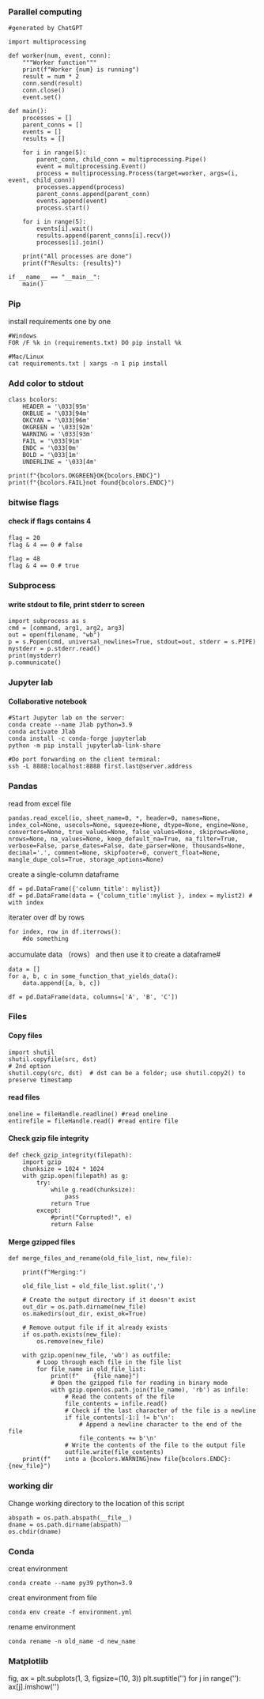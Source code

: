 ### Parallel computing
```
#generated by ChatGPT

import multiprocessing

def worker(num, event, conn):
    """Worker function"""
    print(f"Worker {num} is running")
    result = num * 2
    conn.send(result)
    conn.close()
    event.set()

def main():
    processes = []
    parent_conns = []
    events = []
    results = []

    for i in range(5):
        parent_conn, child_conn = multiprocessing.Pipe()
        event = multiprocessing.Event()
        process = multiprocessing.Process(target=worker, args=(i, event, child_conn))
        processes.append(process)
        parent_conns.append(parent_conn)
        events.append(event)
        process.start()

    for i in range(5):
        events[i].wait()
        results.append(parent_conns[i].recv())
        processes[i].join()

    print("All processes are done")
    print(f"Results: {results}")

if __name__ == "__main__":
    main()
```


### Pip
install requirements one by one
```
#Windows
FOR /F %k in (requirements.txt) DO pip install %k
```
```
#Mac/Linux
cat requirements.txt | xargs -n 1 pip install
```

### Add color to stdout
```
class bcolors:
    HEADER = '\033[95m'
    OKBLUE = '\033[94m'
    OKCYAN = '\033[96m'
    OKGREEN = '\033[92m'
    WARNING = '\033[93m'
    FAIL = '\033[91m'
    ENDC = '\033[0m'
    BOLD = '\033[1m'
    UNDERLINE = '\033[4m'

print(f"{bcolors.OKGREEN}OK{bcolors.ENDC}")
print(f"{bcolors.FAIL}not found{bcolors.ENDC}")
```
### bitwise flags
#### check if flags contains 4
```
flag = 20
flag & 4 == 0 # false

flag = 48
flag & 4 == 0 # true
```
### Subprocess
#### write stdout to file, print stderr to screen
```
import subprocess as s
cmd = [command, arg1, arg2, arg3]
out = open(filename, "wb")
p = s.Popen(cmd, universal_newlines=True, stdout=out, stderr = s.PIPE)
mystderr = p.stderr.read()
print(mystderr)
p.communicate()
```

### Jupyter lab
#### Collaborative notebook
```
#Start Jupyter lab on the server:
conda create --name Jlab python=3.9
conda activate Jlab
conda install -c conda-forge jupyterlab
python -m pip install jupyterlab-link-share

#Do port forwarding on the client terminal:
ssh -L 8888:localhost:8888 first.last@server.address
```
### Pandas
read from excel file
```
pandas.read_excel(io, sheet_name=0, *, header=0, names=None, index_col=None, usecols=None, squeeze=None, dtype=None, engine=None, converters=None, true_values=None, false_values=None, skiprows=None, nrows=None, na_values=None, keep_default_na=True, na_filter=True, verbose=False, parse_dates=False, date_parser=None, thousands=None, decimal='.', comment=None, skipfooter=0, convert_float=None, mangle_dupe_cols=True, storage_options=None)
```
create a single-column dataframe
```
df = pd.DataFrame({'column_title': mylist})
df = pd.DataFrame(data = {'column_title':mylist }, index = mylist2) # with index
```
iterater over df by rows
```
for index, row in df.iterrows():
    #do something
```
accumulate data （rows） and then use it to create a dataframe#
```
data = []
for a, b, c in some_function_that_yields_data():
    data.append([a, b, c])

df = pd.DataFrame(data, columns=['A', 'B', 'C'])
```
### Files
#### Copy files
```
import shutil
shutil.copyfile(src, dst)
# 2nd option
shutil.copy(src, dst)  # dst can be a folder; use shutil.copy2() to preserve timestamp
```
#### read files
```
oneline = fileHandle.readline() #read oneline
entirefile = fileHandle.read() #read entire file
```
#### Check gzip file integrity
```
def check_gzip_integrity(filepath):
    import gzip
    chunksize = 1024 * 1024
    with gzip.open(filepath) as g:
        try:
            while g.read(chunksize):
                pass
            return True
        except:
            #print("Corrupted!", e)
            return False
```
#### Merge gzipped files
```
def merge_files_and_rename(old_file_list, new_file):

    print(f"Merging:")

    old_file_list = old_file_list.split(',')

    # Create the output directory if it doesn't exist
    out_dir = os.path.dirname(new_file)
    os.makedirs(out_dir, exist_ok=True)

    # Remove output file if it already exists
    if os.path.exists(new_file):
        os.remove(new_file)

    with gzip.open(new_file, 'wb') as outfile:
        # Loop through each file in the file list
        for file_name in old_file_list:
            print(f"    {file_name}")
            # Open the gzipped file for reading in binary mode
            with gzip.open(os.path.join(file_name), 'rb') as infile:
                # Read the contents of the file
                file_contents = infile.read()
                # Check if the last character of the file is a newline
                if file_contents[-1:] != b'\n':
                    # Append a newline character to the end of the file
                    file_contents += b'\n'
                # Write the contents of the file to the output file
                outfile.write(file_contents)
    print(f"    into a {bcolors.WARNING}new file{bcolors.ENDC}: {new_file}")
```

### working dir
Change working directory to the location of this script
```
abspath = os.path.abspath(__file__)
dname = os.path.dirname(abspath)
os.chdir(dname)
```

### Conda
creat environment
```
conda create --name py39 python=3.9
```
creat environment from file
```
conda env create -f environment.yml
```
rename environment
```
conda rename -n old_name -d new_name
```
### Matplotlib
fig, ax = plt.subplots(1, 3, figsize=(10, 3))
plt.suptitle('')
for j in range(''):
    ax[j].imshow('')
